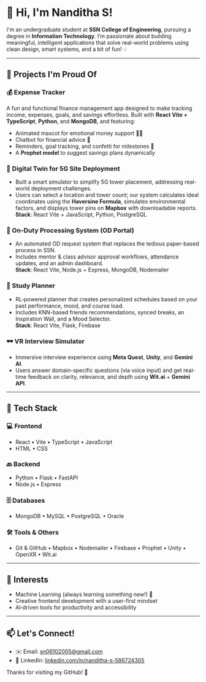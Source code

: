 # 👋 Hi, I'm Nanditha S!

I'm an undergraduate student at **SSN College of Engineering**, pursuing a degree in **Information Technology**. I’m passionate about building meaningful, intelligent applications that solve real-world problems using clean design, smart systems, and a bit of fun! 💡

---

## 💼 Projects I'm Proud Of

### 💰 Expense Tracker 

A fun and functional finance management app designed to make tracking income, expenses, goals, and savings effortless. Built with **React Vite + TypeScript**, **Python**, and **MongoDB**, and featuring:

* Animated mascot for emotional money support 🤑😢
* Chatbot for financial advice 🤖
* Reminders, goal tracking, and confetti for milestones 🎉
* A **Prophet model** to suggest savings plans dynamically

### 📡 Digital Twin for 5G Site Deployment

* Built a smart simulator to simplify 5G tower placement, addressing real-world deployment challenges.  
* Users can select a location and tower count; our system calculates ideal coordinates using the **Haversine Formula**, simulates environmental factors, and displays tower pins on **Mapbox** with downloadable reports.  
**Stack**: React Vite + JavaScript, Python, PostgreSQL

### 📝 On-Duty Processing System (OD Portal)

* An automated OD request system that replaces the tedious paper-based process in SSN.  
* Includes mentor & class advisor approval workflows, attendance updates, and an admin dashboard.  
**Stack**: React Vite, Node.js + Express, MongoDB, Nodemailer

### 🧠 Study Planner

* RL‑powered planner that creates personalized schedules based on your past performance, mood, and course load.  
* Includes KNN-based friends recommendations, synced breaks, an Inspiration Wall, and a Mood Selector.  
**Stack**: React Vite, Flask, Firebase

### 🕶️ VR Interview Simulator

* Immersive interview experience using **Meta Quest**, **Unity**, and **Gemini AI**.  
* Users answer domain-specific questions (via voice input) and get real-time feedback on clarity, relevance, and depth using **Wit.ai** + **Gemini API**.

---

## 🔧 Tech Stack

### 💻 Frontend

* React • Vite • TypeScript • JavaScript
* HTML • CSS

### 🔙 Backend

* Python • Flask • FastAPI
* Node.js • Express

### 🗄️ Databases

* MongoDB • MySQL • PostgreSQL • Oracle

### 🛠️ Tools & Others

* Git & GitHub • Mapbox • Nodemailer • Firebase • Prophet • Unity • OpenXR • Wit.ai

---

## 🧠 Interests

* Machine Learning (always learning something new!) 🤖
* Creative frontend development with a user-first mindset
* AI‑driven tools for productivity and accessibility

---

## 📫 Let's Connect!

* ✉️ Email: [sn06102005@gmail.com](mailto:sn06102005@gmail.com)
* 💼 LinkedIn: [linkedin.com/in/nanditha-s-586724305](https://www.linkedin.com/in/nanditha-s-586724305)

Thanks for visiting my GitHub! 💜
